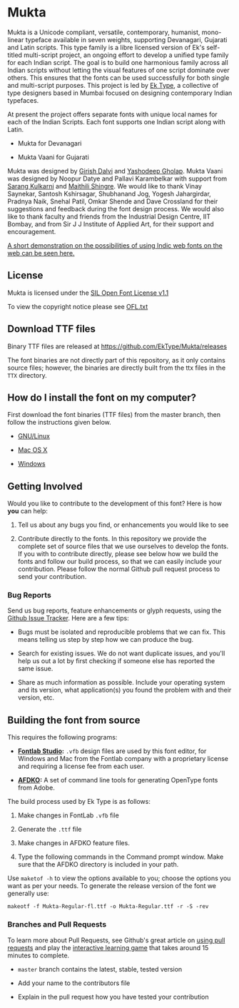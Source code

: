 # Mukta

Mukta is a Unicode compliant, versatile, contemporary, humanist, mono-linear typeface available in seven weights, supporting Devanagari, Gujarati and Latin scripts. 
This type family is a libre licensed version of Ek's self-titled multi-script project, an ongoing effort to develop a unified type family for each Indian script. 
The goal is to build one harmonious family across all Indian scripts without letting the visual features of one script dominate over others. 
This ensures that the fonts can be used successfully for both single and multi-script purposes. 
This project is led by [Ek Type](http://ektype.in), a collective of type designers based in Mumbai focused on designing contemporary Indian typefaces. 

At present the project offers separate fonts with unique local names for each of the Indian Scripts. 
Each font supports one Indian script along with Latin.

- Mukta for Devanagari

- Mukta Vaani for Gujarati

Mukta was designed by [Girish Dalvi](http://www.idc.iitb.ac.in/~girish) and [Yashodeep Gholap](http://www.yashodeepgholap.com). 
Mukta Vaani was designed by Noopur Datye and Pallavi Karambelkar with support from [Sarang Kulkarni](http://ektype.in) and [Maithili Shingre](http://ektype.in). 
We would like to thank Vinay Saynekar, Santosh Kshirsagar, Shubhanand Jog, Yogesh Jahargirdar, Pradnya Naik, Snehal Patil, Omkar Shende and Dave Crossland for their suggestions and feedback during the font design process. 
We would also like to thank faculty and friends from the Industrial Design Centre, IIT Bombay, and from Sir J J Institute of Applied Art, for their support and encouragement.

[A short demonstration on the possibilities of using Indic web fonts on the web can be seen here.](http://www.idc.iitb.ac.in/~girish/demo)

## License

Mukta is licensed under the [SIL Open Font License v1.1](http://scripts.sil.org/OFL)

To view the copyright notice please see [OFL.txt](https://github.com/EkType/Mukta/blob/master/OFL.txt)

## Download TTF files

Binary TTF files are released at <https://github.com/EkType/Mukta/releases>

The font binaries are not directly part of this repository, as it only contains source files; 
however, the binaries are directly built from the ttx files in the `TTX` directory.

## How do I install the font on my computer?

First download the font binaries (TTF files) from the master branch, then follow the instructions given below.

- [GNU/Linux](http://lmgtfy.com/?q=how+to+install+fonts+in+linux)

- [Mac OS X](http://support.apple.com/kb/HT2509)

- [Windows](http://windows.microsoft.com/en-us/windows-vista/install-or-uninstall-fonts)

## Getting Involved

Would you like to contribute to the development of this font? Here is how **you** can help:

1. Tell us about any bugs you find, or enhancements you would like to see

2. Contribute directly to the fonts. 
    In this repository we provide the complete set of source files that we use ourselves to develop the fonts. 
    If you with to contribute directly, please see below how we build the fonts and follow our build process, so that we can easily include your contribution. 
    Please follow the normal Github pull request process to send your contribution. 

### Bug Reports

Send us bug reports, feature enhancements or glyph requests, using the [Github Issue Tracker](https://github.com/EkMukta/Mukta/issues). 
Here are a few tips:

- Bugs must be isolated and reproducible problems that we can fix. 
    This means telling us step by step how we can produce the bug.

- Search for existing issues. We do not want duplicate issues, and you'll help us out a lot by first checking if someone else has reported the same issue. 

- Share as much information as possible. 
    Include your operating system and its version, what application(s) you found the problem with and their version, etc. 

## Building the font from source
   
This requires the following programs:

- **[Fontlab Studio](http://www.fontlab.com/font-editor/fontlab-studio/):** `.vfb` design files are used by this font editor, for Windows and Mac from the Fontlab company with a proprietary license and requiring a license fee from each user. 

- **[AFDKO](http://www.adobe.com/devnet/opentype/afdko.html):** A set of command line tools for generating OpenType fonts from Adobe.

The build process used by Ek Type is as follows:

1. Make changes in FontLab `.vfb` file

2. Generate the `.ttf` file

3. Make changes in AFDKO feature files. 

4. Type the following commands in the Command prompt window. Make sure that the AFDKO directory is included in your path.

Use `maketof -h` to view the options available to you; 
choose the options you want as per your needs. 
To generate the release version of the font we generally use:

    makeotf -f Mukta-Regular-fl.ttf -o Mukta-Regular.ttf -r -S -rev

### Branches and Pull Requests

To learn more about Pull Requests, see Github's great article on [using pull requests](https://help.github.com/articles/using-pull-requests) and play the [interactive learning game](http://try.github.io) that takes around 15 minutes to complete.

- `master` branch contains the latest, stable, tested version 

- Add your name to the contributors file

- Explain in the pull request how you have tested your contribution
